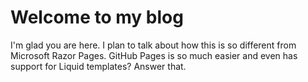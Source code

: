 # Welcome to my blog

I'm glad you are here. 
I plan to talk about how this is so different from Microsoft Razor Pages.
GitHub Pages is so much easier and even has support for Liquid templates?
Answer that.


